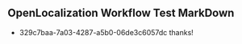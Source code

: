 ## OpenLocalization Workflow Test MarkDown
* 329c7baa-7a03-4287-a5b0-06de3c6057dc thanks!

<!--HONumber=Sep16_HO1-->


